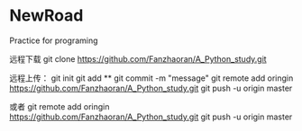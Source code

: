 # NewRoad
Practice for programing

远程下载
git clone https://github.com/Fanzhaoran/A_Python_study.git

远程上传：
git init
git add  ** 
git commit -m "message"
git remote add oringin https://github.com/Fanzhaoran/A_Python_study.git
git push -u origin master

或者
git remote add oringin https://github.com/Fanzhaoran/A_Python_study.git
git push -u origin master
